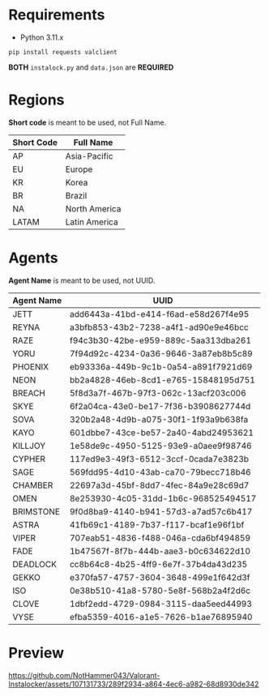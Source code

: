 # Requirements
- Python 3.11.x
```
pip install requests valclient
```
**BOTH** `instalock.py` and `data.json` are **REQUIRED**

# Regions
**Short code** is meant to be used, not Full Name.

| Short Code | Full Name |
| ------ | ------ |
| AP | Asia-Pacific |
| EU | Europe |
| KR | Korea |
| BR | Brazil |
| NA | North America |
| LATAM | Latin America |

# Agents
**Agent Name** is meant to be used, not UUID.

| Agent Name | UUID                                  |
|------------|---------------------------------------|
| JETT       | add6443a-41bd-e414-f6ad-e58d267f4e95 |
| REYNA      | a3bfb853-43b2-7238-a4f1-ad90e9e46bcc |
| RAZE       | f94c3b30-42be-e959-889c-5aa313dba261 |
| YORU       | 7f94d92c-4234-0a36-9646-3a87eb8b5c89 |
| PHOENIX    | eb93336a-449b-9c1b-0a54-a891f7921d69 |
| NEON       | bb2a4828-46eb-8cd1-e765-15848195d751 |
| BREACH     | 5f8d3a7f-467b-97f3-062c-13acf203c006 |
| SKYE       | 6f2a04ca-43e0-be17-7f36-b3908627744d |
| SOVA       | 320b2a48-4d9b-a075-30f1-1f93a9b638fa |
| KAYO       | 601dbbe7-43ce-be57-2a40-4abd24953621 |
| KILLJOY    | 1e58de9c-4950-5125-93e9-a0aee9f98746 |
| CYPHER     | 117ed9e3-49f3-6512-3ccf-0cada7e3823b |
| SAGE       | 569fdd95-4d10-43ab-ca70-79becc718b46 |
| CHAMBER    | 22697a3d-45bf-8dd7-4fec-84a9e28c69d7 |
| OMEN       | 8e253930-4c05-31dd-1b6c-968525494517 |
| BRIMSTONE  | 9f0d8ba9-4140-b941-57d3-a7ad57c6b417 |
| ASTRA      | 41fb69c1-4189-7b37-f117-bcaf1e96f1bf |
| VIPER      | 707eab51-4836-f488-046a-cda6bf494859 |
| FADE       | 1b47567f-8f7b-444b-aae3-b0c634622d10 |
| DEADLOCK   | cc8b64c8-4b25-4ff9-6e7f-37b4da43d235 |
| GEKKO      | e370fa57-4757-3604-3648-499e1f642d3f |
| ISO        | 0e38b510-41a8-5780-5e8f-568b2a4f2d6c |
| CLOVE      | 1dbf2edd-4729-0984-3115-daa5eed44993 |
| VYSE       | efba5359-4016-a1e5-7626-b1ae76895940 |

# Preview
https://github.com/NotHammer043/Valorant-Instalocker/assets/107131733/289f2934-a864-4ec6-a982-68d8930de342
